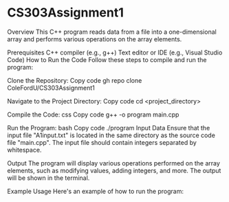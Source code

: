 # CS303Assignment1
Overview
This C++ program reads data from a file into a one-dimensional array and performs various operations on the array elements.

Prerequisites
C++ compiler (e.g., g++)
Text editor or IDE (e.g., Visual Studio Code)
How to Run the Code
Follow these steps to compile and run the program:

Clone the Repository:
Copy code
gh repo clone ColeFordU/CS303Assignment1

Navigate to the Project Directory:
Copy code
cd <project_directory>

Compile the Code:
css
Copy code
g++ -o program main.cpp

Run the Program:
bash
Copy code
./program
Input Data
Ensure that the input file "A1input.txt" is located in the same directory as the source code file "main.cpp". The input file should contain integers separated by whitespace.

Output
The program will display various operations performed on the array elements, such as modifying values, adding integers, and more. The output will be shown in the terminal.

Example Usage
Here's an example of how to run the program:
